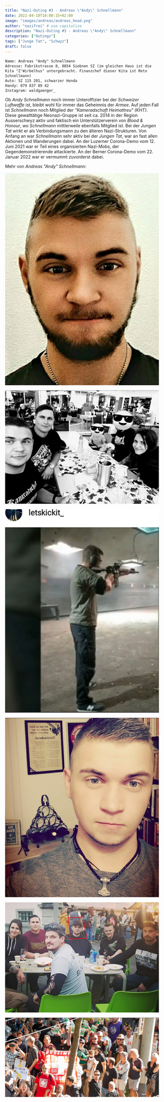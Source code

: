 ```yaml
---
title: "Nazi-Outing #3 - Andreas \"Andy\" Schnellmann"
date: 2022-04-10T10:00:15+02:00
image: "images/andreas/andreas_head.png"
author: "nazifrei" # use capitalize
description: "Nazi-Outing #3 - Andreas \"Andy\" Schnellmann"
categories: ["Outings"]
tags: ["Junge Tat", "Schwyz"]
draft: false
---
```


```
Name: Andreas "Andy" Schnellmann
Adresse: Fabrikstrasse 8, 8854 Siebnen SZ (im gleichen Haus ist die Kita "Z'Wirbelhus" untergebracht. Finanzchef dieser Kita ist Reto Schnellmann)
Auto: SZ 115 201, schwarzer Honda
Handy: 079 837 89 42
Instagram: waldgaenger_
```

Ob _Andy Schnellmann_ noch immer Unteroffizier bei der _Schweizer Luftwaffe_ ist, bleibt wohl für immer das Geheimnis der _Armee_. Auf jeden Fall ist _Schnellmann_ noch Mitglied der _"Kameradschaft Heimattreu" (KHT)_. Diese gewalttätige Neonazi-Gruppe ist seit ca. 2014 in der Region Ausserschwyz aktiv und faktisch ein Unterstützerverein von _Blood & Honour_, wo _Schnellmann_ mittlerweile ebenfalls Mitglied ist. Bei der _Jungen Tat_ wirkt er als Verbindungsmann zu den älteren Nazi-Strukturen. Von Anfang an war _Schnellmann_ sehr aktiv bei der _Jungen Tat_, war an fast allen Aktionen und Wanderungen dabei. An der Luzerner Corona-Demo vom 12. Juni 2021 war er Teil eines organisierten Nazi-Mobs, der Gegendemonstrierende attackierte. An der Berner Corona-Demo vom 22. Januar 2022 war er vermummt zuvorderst dabei.

Mehr von _Andreas "Andy" Schnellmann_:

![](/images/andreas/andreas1.png)

![](/images/andreas/andreas2.png)

![](/images/andreas/andreas3.png)

![](/images/andreas/andreas4.png)

![](/images/andreas/andreas5.png)

![](/images/andreas/andreas6.png)